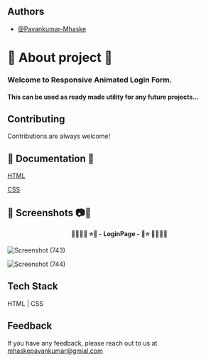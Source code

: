 ## Authors

- [@Pavankumar-Mhaske](https://github.com/Pavankumar-Mhaske)

# 🚀 About project 💖

### Welcome to Responsive Animated Login Form.

#### This can be used as ready made utility for any future projects...

## Contributing

Contributions are always welcome!

## 📃 Documentation 📄

[HTML](https://developer.mozilla.org/en-US/docs/Web/HTML)

[CSS](https://developer.mozilla.org/en-US/docs/Web/CSS)

## 📸 Screenshots 📷🎥

<p align="center">
  <b> 🌴🎄🌳🌲 ⭐💖 - LoginPage - 💖⭐ 🌲🌳🎄🌴 </b>
</p>

![Screenshot (743)](https://github.com/Pavankumar-Mhaske/Responsive-Animated-Login-Form/assets/104865937/2f50605c-c0af-4778-b9fc-b4536c459c6e)

![Screenshot (744)](https://github.com/Pavankumar-Mhaske/Responsive-Animated-Login-Form/assets/104865937/da3c4d5d-bd16-4ba7-ae63-115f032e80e3)

## Tech Stack

HTML | CSS

## Feedback

If you have any feedback, please reach out to us at mhaskepavankumar@gmial.com

